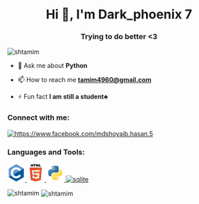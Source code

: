 <h1 align="center">Hi 👋, I'm Dark_phoenix 7</h1>
<h3 align="center">Trying to do better <3</h3>

<p align="left"> <img src="https://komarev.com/ghpvc/?username=shtamim&label=Profile%20views&color=0e75b6&style=flat" alt="shtamim" /> </p>

- 💬 Ask me about **Python**

- 📫 How to reach me **tamim4960@gmail.com**

- ⚡ Fun fact **I am still a student♣️**

<h3 align="left">Connect with me:</h3>
<p align="left">
<a href="https://fb.com/https://www.facebook.com/mdshoyaib.hasan.5" target="blank"><img align="center" src="https://raw.githubusercontent.com/rahuldkjain/github-profile-readme-generator/master/src/images/icons/Social/facebook.svg" alt="https://www.facebook.com/mdshoyaib.hasan.5" height="30" width="40" /></a>
</p>

<h3 align="left">Languages and Tools:</h3>
<p align="left"> <a href="https://www.cprogramming.com/" target="_blank" rel="noreferrer"> <img src="https://raw.githubusercontent.com/devicons/devicon/master/icons/c/c-original.svg" alt="c" width="40" height="40"/> </a> <a href="https://www.w3.org/html/" target="_blank" rel="noreferrer"> <img src="https://raw.githubusercontent.com/devicons/devicon/master/icons/html5/html5-original-wordmark.svg" alt="html5" width="40" height="40"/> </a> <a href="https://www.python.org" target="_blank" rel="noreferrer"> <img src="https://raw.githubusercontent.com/devicons/devicon/master/icons/python/python-original.svg" alt="python" width="40" height="40"/> </a> <a href="https://www.sqlite.org/" target="_blank" rel="noreferrer"> <img src="https://www.vectorlogo.zone/logos/sqlite/sqlite-icon.svg" alt="sqlite" width="40" height="40"/> </a> </p>

<p><img align="left" src="https://github-readme-stats.vercel.app/api/top-langs?username=shtamim&show_icons=true&locale=en&layout=compact" alt="shtamim" /></p>

<p>&nbsp;<img align="center" src="https://github-readme-stats.vercel.app/api?username=shtamim&show_icons=true&locale=en" alt="shtamim" /></p>

